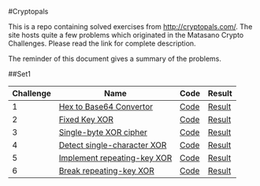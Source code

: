 #Cryptopals

This is a repo containing solved exercises from http://cryptopals.com/. The site hosts quite a few problems which originated in the Matasano Crypto Challenges. Please read the link for complete description.

The reminder of this document gives a summary of the problems.

##Set1

|Challenge|Name|Code|Result|
|---------|----|----|------|
|1|[Hex to Base64 Convertor](http://cryptopals.com/sets/1/challenges/1/) | [Code](c1_hex2b64.py) | [Result](results.md#c1)|
|2|[Fixed Key XOR](http://cryptopals.com/sets/1/challenges/2/) | [Code](c2_fixed_xor.py) | [Result](results.md#c2)|
|3|[Single-byte XOR cipher](http://cryptopals.com/sets/1/challenges/3/) | [Code](c3_onekeyxor.py) | [Result](results.md#c3)|
|4|[Detect single-character XOR](http://cryptopals.com/sets/1/challenges/4/) | [Code](c4_detect_xor_string.py) | [Result](results.md#c4)|
|5|[Implement repeating-key XOR](http://cryptopals.com/sets/1/challenges/5/) | [Code](c5_repeat_key_xor.py) | [Result](results.md#c5)|
|6|[Break repeating-key XOR](http://cryptopals.com/sets/1/challenges/6/) | [Code](c6_brk_rptkey_xor.py) | [Result](results.md#c6)|
